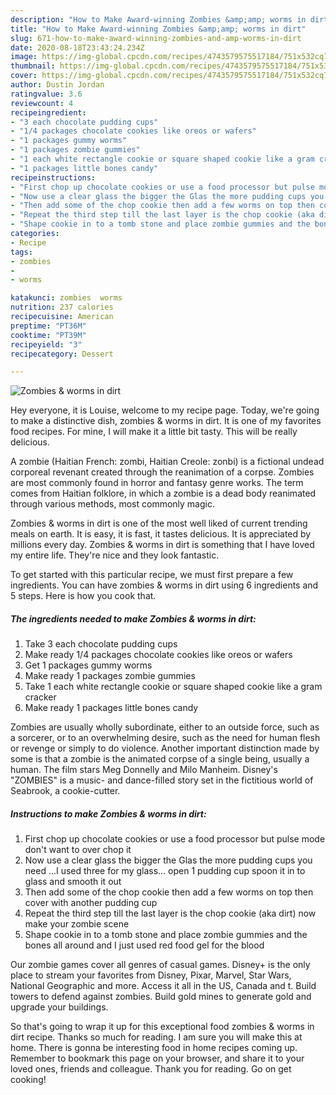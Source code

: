 ```yaml
---
description: "How to Make Award-winning Zombies &amp;amp; worms in dirt"
title: "How to Make Award-winning Zombies &amp;amp; worms in dirt"
slug: 671-how-to-make-award-winning-zombies-and-amp-worms-in-dirt
date: 2020-08-18T23:43:24.234Z
image: https://img-global.cpcdn.com/recipes/4743579575517184/751x532cq70/zombies-worms-in-dirt-recipe-main-photo.jpg
thumbnail: https://img-global.cpcdn.com/recipes/4743579575517184/751x532cq70/zombies-worms-in-dirt-recipe-main-photo.jpg
cover: https://img-global.cpcdn.com/recipes/4743579575517184/751x532cq70/zombies-worms-in-dirt-recipe-main-photo.jpg
author: Dustin Jordan
ratingvalue: 3.6
reviewcount: 4
recipeingredient:
- "3 each chocolate pudding cups"
- "1/4 packages chocolate cookies like oreos or wafers"
- "1 packages gummy worms"
- "1 packages zombie gummies"
- "1 each white rectangle cookie or square shaped cookie like a gram cracker"
- "1 packages little bones candy"
recipeinstructions:
- "First chop up chocolate cookies or use a food processor but pulse mode don&#39;t want to over chop it"
- "Now use a clear glass the bigger the Glas the more pudding cups you need ...I used three for my glass... open 1 pudding cup spoon it in to glass and smooth it out"
- "Then add some of the chop cookie then add a few worms on top then cover with another pudding cup"
- "Repeat the third step till the last layer is the chop cookie (aka dirt) now make your zombie scene"
- "Shape cookie in to a tomb stone and place zombie gummies and the bones all around and I just used red food gel for the blood"
categories:
- Recipe
tags:
- zombies
- 
- worms

katakunci: zombies  worms 
nutrition: 237 calories
recipecuisine: American
preptime: "PT36M"
cooktime: "PT39M"
recipeyield: "3"
recipecategory: Dessert

---
```



![Zombies &amp; worms in dirt](https://img-global.cpcdn.com/recipes/4743579575517184/751x532cq70/zombies-worms-in-dirt-recipe-main-photo.jpg)

Hey everyone, it is Louise, welcome to my recipe page. Today, we're going to make a distinctive dish, zombies &amp; worms in dirt. It is one of my favorites food recipes. For mine, I will make it a little bit tasty. This will be really delicious.

A zombie (Haitian French: zombi, Haitian Creole: zonbi) is a fictional undead corporeal revenant created through the reanimation of a corpse. Zombies are most commonly found in horror and fantasy genre works. The term comes from Haitian folklore, in which a zombie is a dead body reanimated through various methods, most commonly magic.

Zombies &amp; worms in dirt is one of the most well liked of current trending meals on earth. It is easy, it is fast, it tastes delicious. It is appreciated by millions every day. Zombies &amp; worms in dirt is something that I have loved my entire life. They're nice and they look fantastic.


To get started with this particular recipe, we must first prepare a few ingredients. You can have zombies &amp; worms in dirt using 6 ingredients and 5 steps. Here is how you cook that.

<!--inarticleads1-->

##### The ingredients needed to make Zombies &amp; worms in dirt:

1. Take 3 each chocolate pudding cups
1. Make ready 1/4 packages chocolate cookies like oreos or wafers
1. Get 1 packages gummy worms
1. Make ready 1 packages zombie gummies
1. Take 1 each white rectangle cookie or square shaped cookie like a gram cracker
1. Make ready 1 packages little bones candy


Zombies are usually wholly subordinate, either to an outside force, such as a sorcerer, or to an overwhelming desire, such as the need for human flesh or revenge or simply to do violence. Another important distinction made by some is that a zombie is the animated corpse of a single being, usually a human. The film stars Meg Donnelly and Milo Manheim. Disney&#39;s &#34;ZOMBIES&#34; is a music- and dance-filled story set in the fictitious world of Seabrook, a cookie-cutter. 

<!--inarticleads2-->

##### Instructions to make Zombies &amp; worms in dirt:

1. First chop up chocolate cookies or use a food processor but pulse mode don&#39;t want to over chop it
1. Now use a clear glass the bigger the Glas the more pudding cups you need ...I used three for my glass... open 1 pudding cup spoon it in to glass and smooth it out
1. Then add some of the chop cookie then add a few worms on top then cover with another pudding cup
1. Repeat the third step till the last layer is the chop cookie (aka dirt) now make your zombie scene
1. Shape cookie in to a tomb stone and place zombie gummies and the bones all around and I just used red food gel for the blood


Our zombie games cover all genres of casual games. Disney+ is the only place to stream your favorites from Disney, Pixar, Marvel, Star Wars, National Geographic and more. Access it all in the US, Canada and t. Build towers to defend against zombies. Build gold mines to generate gold and upgrade your buildings. 

So that's going to wrap it up for this exceptional food zombies &amp; worms in dirt recipe. Thanks so much for reading. I am sure you will make this at home. There is gonna be interesting food in home recipes coming up. Remember to bookmark this page on your browser, and share it to your loved ones, friends and colleague. Thank you for reading. Go on get cooking!
